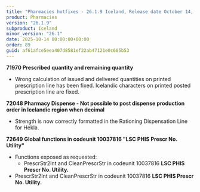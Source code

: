 ```yaml
---
title: "Pharmacies hotfixes - 26.1.9 Iceland, Release date October 14, 2025 - Hotfixes"
product: Pharmacies
version: "26.1.9"
subproduct: Iceland
minor_version: "26.1"
date: 2025-10-14 00:00:00+00:00
order: 89
guid: af61afce5eea407d8581ef22ab47121e0c605b53
---
```


<strong>71970 Prescribed quantity and remaining quantity</strong>
<ul><li>Wrong calculation of issued and delivered quantities on printed prescription line has been fixed. Icelandic characters on printed posted prescription line are fixed.</li></ul>
<strong>72048 Pharmacy Dispense - Not possible to post dispense production order in Icelandic region when decimal</strong>
<ul><li>Strength is now correctly formatted in the Rationing Dispensation Line for Hekla.</li></ul>
<strong>72649 Global functions in codeunit 10037816 "LSC PHIS Prescr No. Utility"</strong>
<ul><li>Functions exposed as requested:<ul><li>PrescrStr2Int and CleanPrescrStr in codeunit 10037816 <b>LSC PHIS Prescr No. Utility.</b></li></ul></li>
<li>PrescrStr2Int and CleanPrescrStr in codeunit 10037816 <b>LSC PHIS Prescr No. Utility.</b></li></ul>
